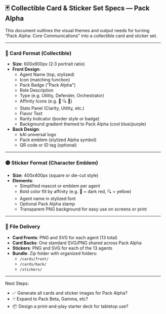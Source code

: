 ## 🃏 Collectible Card & Sticker Set Specs — Pack Alpha

This document outlines the visual themes and output needs for turning "Pack Alpha: Core Communications" into a collectible card and sticker set.

---

### 🎴 Card Format (Collectible)
- **Size**: 600x900px (2:3 portrait ratio)
- **Front Design**:
  - Agent Name (top, stylized)
  - Icon (matching function)
  - Pack Badge ("Pack Alpha")
  - Role Description
  - Type (e.g. Utility, Defender, Orchestrator)
  - Affinity Icons (e.g. 🤝 🔍 🔐)
  - Stats Panel (Clarity, Utility, etc.)
  - Flavor Text
  - Rarity Indicator (border style or badge)
  - Background gradient themed to Pack Alpha (cool blue/purple)
- **Back Design**:
  - kAI universal logo
  - Pack emblem (stylized Alpha symbol)
  - QR code or ID tag (optional)

---

### 🟣 Sticker Format (Character Emblem)
- **Size**: 400x400px (square or die-cut style)
- **Elements**:
  - Simplified mascot or emblem per agent
  - Bold color fill by affinity (e.g. 🔐 = dark red, 🔍 = yellow)
  - Agent name in stylized font
  - Optional Pack Alpha stamp
  - Transparent PNG background for easy use on screens or print

---

### 🧩 File Delivery
- **Card Fronts**: PNG and SVG for each agent (13 total)
- **Card Backs**: One standard SVG/PNG shared across Pack Alpha
- **Stickers**: PNG and SVG for each of the 13 agents
- **Bundle**: Zip folder with organized folders:
  - `/cards/front/`
  - `/cards/back/`
  - `/stickers/`

---

Next Steps:
- ✅ Generate all cards and sticker images for Pack Alpha?
- 🃏 Expand to Pack Beta, Gamma, etc?
- 📦 Design a print-and-play starter deck for tabletop use?

